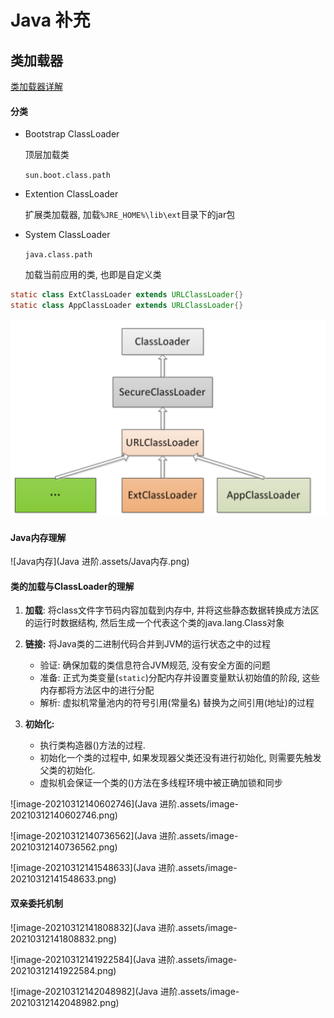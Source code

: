 # Java 补充

## 类加载器

[类加载器详解](https://blog.csdn.net/briblue/article/details/54973413)

#### 分类

- Bootstrap  ClassLoader

  顶层加载类

  `sun.boot.class.path`

- Extention ClassLoader

  扩展类加载器, 加载`%JRE_HOME%\lib\ext`目录下的jar包

  

- System ClassLoader

  `java.class.path`

  加载当前应用的类, 也即是自定义类



```java
static class ExtClassLoader extends URLClassLoader{}
static class AppClassLoader extends URLClassLoader{}
```



<img src="Java 进阶.assets/image-20210312085053133.png" alt="image-20210312085053133" style="zoom:50%;" />





#### Java内存理解

![Java内存](Java 进阶.assets/Java内存.png)



#### 类的加载与ClassLoader的理解

1. **加载**: 将class文件字节码内容加载到内存中, 并将这些静态数据转换成方法区的运行时数据结构, 然后生成一个代表这个类的java.lang.Class对象



2. **链接:** 将Java类的二进制代码合并到JVM的运行状态之中的过程
   - 验证: 确保加载的类信息符合JVM规范, 没有安全方面的问题
   - 准备: 正式为类变量(`static`)分配内存并设置变量默认初始值的阶段, 这些内存都将方法区中的进行分配
   - 解析: 虚拟机常量池内的符号引用(常量名) 替换为之间引用(地址)的过程



3. **初始化:**
   - 执行类构造器<clinit>()方法的过程.
   - 初始化一个类的过程中, 如果发现器父类还没有进行初始化, 则需要先触发父类的初始化.
   - 虚拟机会保证一个类的<clinit>()方法在多线程环境中被正确加锁和同步



![image-20210312140602746](Java 进阶.assets/image-20210312140602746.png)

![image-20210312140736562](Java 进阶.assets/image-20210312140736562.png)



![image-20210312141548633](Java 进阶.assets/image-20210312141548633.png)



#### **双亲委托机制**

![image-20210312141808832](Java 进阶.assets/image-20210312141808832.png)

![image-20210312141922584](Java 进阶.assets/image-20210312141922584.png)

![image-20210312142048982](Java 进阶.assets/image-20210312142048982.png)